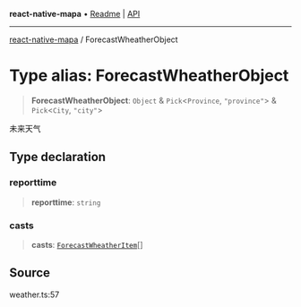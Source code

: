 **react-native-mapa** • [Readme](../README.md) \| [API](../globals.md)

***

[react-native-mapa](../README.md) / ForecastWheatherObject

# Type alias: ForecastWheatherObject

> **ForecastWheatherObject**: `Object` & `Pick`\<`Province`, `"province"`\> & `Pick`\<`City`, `"city"`\>

未来天气

## Type declaration

### reporttime

> **reporttime**: `string`

### casts

> **casts**: [`ForecastWheatherItem`](ForecastWheatherItem.md)[]

## Source

weather.ts:57
